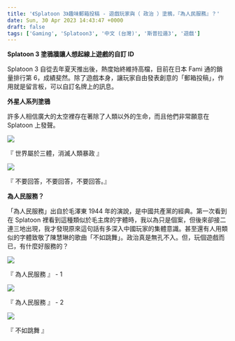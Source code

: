 ```yaml
---
title: '《Splatoon 3》趣味郵箱投稿 - 遊戲玩家與（ 政治 ）塗鴉，『為人民服務』？'
date: Sun, 30 Apr 2023 14:43:47 +0000
draft: false
tags: ['Gaming', 'Splatoon3', '中文 (台灣)', '斯普拉遁3', '遊戲']
---
```


**Splatoon 3 塗鴉牆讓人想起線上遊戲的自訂 ID**

Splatoon 3 自從去年夏天推出後，熱度始終維持高檔，目前在日本 Fami 通的銷量排行第 6，成績斐然。除了遊戲本身，讓玩家自由發表創意的「郵箱投稿」，作用就是留言板，可以自訂名牌上的訊息。

**外星人系列塗鴉**

許多人相信廣大的太空裡存在著除了人類以外的生命，而且他們非常願意在 Splatoon 上發聲。

![](https://www.aphorizm.com/wp-content/uploads/2023/04/IMG_1688-1024x576.jpg)

『 世界屬於三體，消滅人類暴政 』

![](https://www.aphorizm.com/wp-content/uploads/2023/04/IMG_1690-1024x576.jpg)

『 不要回答，不要回答，不要回答。』

**為人民服務？**

「為人民服務」出自於毛澤東 1944 年的演說，是中國共產黨的經典。第一次看到在 Splatoon 裡看到這種類似於毛主席的字體時，我以為只是個案，但後來卻接二連三地出現，我才發現原來這句話有多深入中國玩家的集體意識。甚至還有人用類似的字體致敬了陳慧琳的歌曲「不如跳舞」。政治真是無孔不入。但，玩個遊戲而已，有什麼好服務的？

![](https://www.aphorizm.com/wp-content/uploads/2023/04/IMG_1684-1024x576.jpg)

『 為人民服務 』 - 1

![](https://www.aphorizm.com/wp-content/uploads/2023/04/IMG_1686-1024x576.jpg)

  
『 為人民服務 』 - 2

![](https://www.aphorizm.com/wp-content/uploads/2023/04/IMG_1685-1024x576.jpg)

  
『 不如跳舞 』